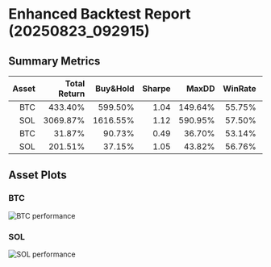 # Enhanced Backtest Report (20250823_092915)

## Summary Metrics

| Asset | Total Return | Buy&Hold | Sharpe | MaxDD | WinRate | Trades | TP1 Acc | TP2 Acc | SL Hit |
|------:|------------:|--------:|------:|-----:|-------:|------:|--------:|--------:|-------:|
| BTC | 433.40% | 599.50% | 1.04 | 149.64% | 55.75% | 452 | 7.92% | 2.93% | 18.77% |
| SOL | 3069.87% | 1616.55% | 1.12 | 590.95% | 57.50% | 593 | 17.39% | 10.02% | 21.01% |
| BTC | 31.87% | 90.73% | 0.49 | 36.70% | 53.14% | 175 | 6.71% | 2.19% | 18.35% |
| SOL | 201.51% | 37.15% | 1.05 | 43.82% | 56.76% | 222 | 16.39% | 8.49% | 21.22% |

## Asset Plots

### BTC

![BTC performance](BTC/BTC_performance.png)

### SOL

![SOL performance](SOL/SOL_performance.png)

